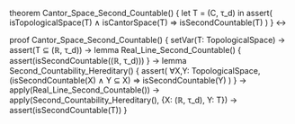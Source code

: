 theorem Cantor_Space_Second_Countable() {
  let T = (C, τ_d) in
  assert(
    isTopologicalSpace(T) ∧ isCantorSpace(T) ⇒
    isSecondCountable(T)
  )
} ↔

proof Cantor_Space_Second_Countable() {
  setVar(T: TopologicalSpace) →
  assert(T ⊆ (ℝ, τ_d)) →
  lemma Real_Line_Second_Countable() {
    assert(isSecondCountable((ℝ, τ_d)))
  } →
  lemma Second_Countability_Hereditary() {
    assert(
      ∀X,Y: TopologicalSpace,
      (isSecondCountable(X) ∧ Y ⊆ X) ⇒
      isSecondCountable(Y)
    )
  } →
  apply(Real_Line_Second_Countable()) →
  apply(Second_Countability_Hereditary(), {X: (ℝ, τ_d), Y: T}) →
  assert(isSecondCountable(T))
}